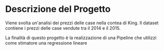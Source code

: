 # Descrizione del Progetto

Viene svolta un'analisi dei prezzi delle case nella contea di King. 
Il dataset contiene i prezzi delle case vendute tra il 2014 e il 2015. 

La finalità di questo progetto è la realizzazione di una Pipeline che utilizzi come stimatore una regressione lineare
